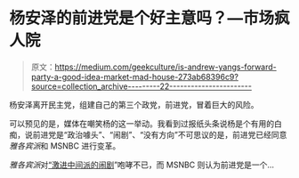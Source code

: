 # 杨安泽的前进党是个好主意吗？—市场疯人院

> 原文：<https://medium.com/geekculture/is-andrew-yangs-forward-party-a-good-idea-market-mad-house-273ab68396c9?source=collection_archive---------22----------------------->

杨安泽离开民主党，组建自己的第三个政党，前进党，冒着巨大的风险。

可以预见的是，媒体在嘲笑杨的这一举动。我看到过报纸头条说杨是个有用的白痴，说前进党是“政治噱头”、“闹剧”、“没有方向”不可思议的是，前进党已经同意*雅各宾派*和 MSNBC 进行变革。

*雅各宾派*对[“激进中间派的闹剧](https://jacobinmag.com/2021/10/andrew-yang-forward-party-book-third-way-radical-centrism-platitudes-rhetoric)”咆哮不已，而 MSNBC 则认为前进党是一个…